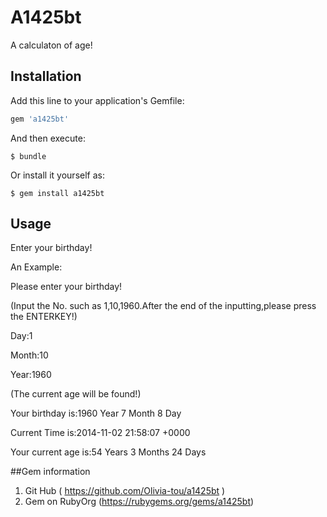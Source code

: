 # A1425bt

A calculaton of age!

## Installation

Add this line to your application's Gemfile:

```ruby
gem 'a1425bt'
```

And then execute:

    $ bundle

Or install it yourself as:

    $ gem install a1425bt

## Usage

Enter your birthday!

An Example:

Please enter your birthday!

(Input the No. such as 1,10,1960.After the end of the inputting,please press the ENTERKEY!)

Day:1

Month:10

Year:1960

(The current age will be found!)

Your birthday is:1960 Year 7 Month 8 Day

Current Time is:2014-11-02 21:58:07 +0000

Your current age is:54 Years 3 Months 24 Days

##Gem information

1. Git Hub ( https://github.com/Olivia-tou/a1425bt )
2. Gem on RubyOrg (https://rubygems.org/gems/a1425bt)